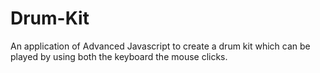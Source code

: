 # Drum-Kit
An application of Advanced Javascript to create a drum kit which can be played by using both the keyboard the mouse clicks.
